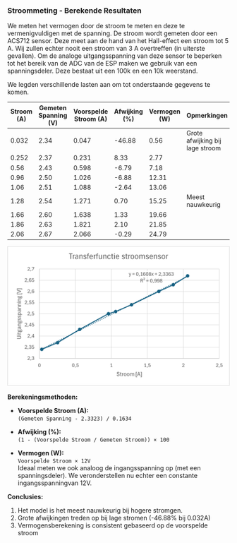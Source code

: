 ### Stroommeting - Berekende Resultaten

We meten het vermogen door de stroom te meten en deze te vermenigvuldigen met de spanning. De stroom wordt gemeten door een ACS712 sensor. Deze meet aan de hand van het Hall-effect een stroom tot 5 A. Wij zullen echter nooit een stroom van 3 A overtreffen (in uiterste gevallen). Om de analoge uitgangsspanning van deze sensor te beperken tot het bereik van de ADC van de ESP maken we gebruik van een spanningsdeler. Deze bestaat uit een 100k en een 10k weerstand.

We legden verschillende lasten aan om tot onderstaande gegevens te komen.

| Stroom (A) | Gemeten Spanning (V) | Voorspelde Stroom (A) | Afwijking (%) | Vermogen (W) | Opmerkingen |
|------------|----------------------|-----------------------|---------------|--------------|-------------|
| 0.032      | 2.34                 | 0.047                 | -46.88        | 0.56         | Grote afwijking bij lage stroom |
| 0.252      | 2.37                 | 0.231                 | 8.33          | 2.77         |             |
| 0.56       | 2.43                 | 0.598                 | -6.79         | 7.18         |             |
| 0.96       | 2.50                 | 1.026                 | -6.88         | 12.31        |             |
| 1.06       | 2.51                 | 1.088                 | -2.64         | 13.06        |             |
| 1.28       | 2.54                 | 1.271                 | 0.70          | 15.25        | Meest nauwkeurig |
| 1.66       | 2.60                 | 1.638                 | 1.33          | 19.66        |             |
| 1.86       | 2.63                 | 1.821                 | 2.10          | 21.85        |             |
| 2.06       | 2.67                 | 2.066                 | -0.29         | 24.79        |             |

![Stroommeting Grafiek](assets/Kalibratie_Stroom.png)  

**Berekeningsmethoden:**
- **Voorspelde Stroom (A):**  
  `(Gemeten Spanning - 2.3323) / 0.1634`  

- **Afwijking (%):**  
  `(1 - (Voorspelde Stroom / Gemeten Stroom)) × 100`  

- **Vermogen (W):**  
  `Voorspelde Stroom × 12V`  
  Ideaal meten we ook analoog de ingangsspanning op (met een spanningsdeler). We veronderstellen nu echter een constante ingangsspanningvan 12V.

**Conclusies:**
1. Het model is het meest nauwkeurig bij hogere stromgen.
2. Grote afwijkingen treden op bij lage stromen (-46.88% bij 0.032A)
3. Vermogensberekening is consistent gebaseerd op de voorspelde stroom